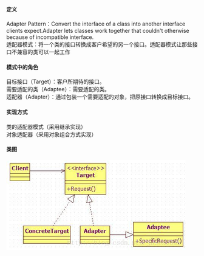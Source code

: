 ﻿#### 定义  
Adapter Pattern：Convert the interface of a class into another interface clients expect.Adapter lets classes work together that couldn't otherwise because of incompatible interface.  
适配器模式：将一个类的接口转换成客户希望的另一个接口。适配器模式让那些接口不兼容的类可以一起工作
#### 模式中的角色
目标接口（Target）：客户所期待的接口。  
需要适配的类（Adaptee）：需要适配的类。  
适配器（Adapter）：通过包装一个需要适配的对象，把原接口转换成目标接口。
#### 实现方式  
类的适配器模式（采用继承实现）  
对象适配器（采用对象组合方式实现）  
#### 类图  
![AdapterPattern](https://github.com/Fulun/blog/blob/master/images/AdapterPattern.jpg)
